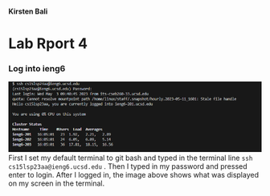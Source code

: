 #### Kirsten Bali

# Lab Rport 4

### Log into ieng6
![Image](Capture.PNG)
First I set my default terminal to git bash and typed in the terminal line `ssh cs15lsp23aa@ieng6.ucsd.edu` <enter>. Then I typed in my password and pressed enter to login. After I logged in, the image above shows what was displayed on my screen in the terminal.
